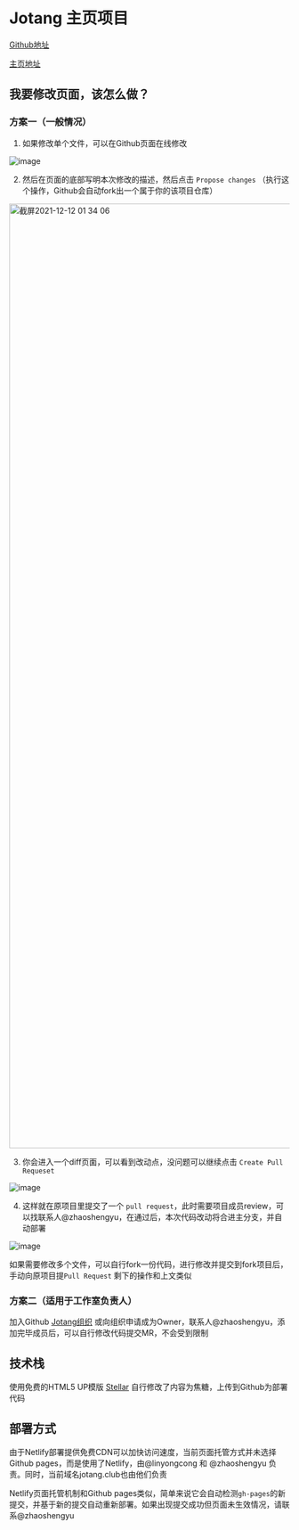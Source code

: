 # Jotang 主页项目

[Github地址](https://github.com/JoTang/jotang.party)

[主页地址](https://jotang.club/)

## 我要修改页面，该怎么做？

### 方案一（一般情况）

1. 如果修改单个文件，可以在Github页面在线修改

![image](https://user-images.githubusercontent.com/24751013/145685668-43b709a6-0247-4acf-a48d-782a7e5ed04e.png)

2. 然后在页面的底部写明本次修改的描述，然后点击 `Propose changes` （执行这个操作，Github会自动fork出一个属于你的该项目仓库）

<img width="1696" alt="截屏2021-12-12 01 34 06" src="https://user-images.githubusercontent.com/24751013/145686085-77f0993a-bb14-4ebf-b52d-2aa2b64064d7.png">

3. 你会进入一个diff页面，可以看到改动点，没问题可以继续点击 `Create Pull Requeset`

![image](https://user-images.githubusercontent.com/24751013/145686264-c0756c22-66c6-48c7-b035-98d13ee7b087.png)

4. 这样就在原项目里提交了一个 `pull request`，此时需要项目成员review，可以找联系人@zhaoshengyu，在通过后，本次代码改动将合进主分支，并自动部署

![image](https://user-images.githubusercontent.com/24751013/145686396-0b06f957-b40d-427c-a94c-71d3b0fa16cd.png)


如果需要修改多个文件，可以自行fork一份代码，进行修改并提交到fork项目后，手动向原项目提`Pull Request` 剩下的操作和上文类似


### 方案二（适用于工作室负责人）

加入Github [Jotang组织](https://github.com/JoTang) 或向组织申请成为Owner，联系人@zhaoshengyu，添加完毕成员后，可以自行修改代码提交MR，不会受到限制

## 技术栈

使用免费的HTML5 UP模版 [Stellar](https://html5up.net/stellar) 自行修改了内容为焦糖，上传到Github为部署代码

## 部署方式

由于Netlify部署提供免费CDN可以加快访问速度，当前页面托管方式并未选择Github pages，而是使用了Netlify，由@linyongcong 和 @zhaoshengyu 负责。同时，当前域名jotang.club也由他们负责

Netlify页面托管机制和Github pages类似，简单来说它会自动检测`gh-pages`的新提交，并基于新的提交自动重新部署。如果出现提交成功但页面未生效情况，请联系@zhaoshengyu
